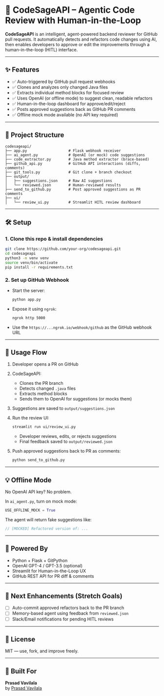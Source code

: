 # 🚀 CodeSageAPI – Agentic Code Review with Human-in-the-Loop

**CodeSageAPI** is an intelligent, agent-powered backend reviewer for GitHub pull requests. It automatically detects and refactors code changes using AI, then enables developers to approve or edit the improvements through a human-in-the-loop (HITL) interface.

---

## ✨ Features

- ✅ Auto-triggered by GitHub pull request webhooks
- ✅ Clones and analyzes only changed Java files
- ✅ Extracts individual method blocks for focused review
- ✅ Uses OpenAI (or offline mode) to suggest clean, readable refactors
- ✅ Human-in-the-loop dashboard for approve/edit/reject
- ✅ Posts approved suggestions back as GitHub PR comments
- ✅ Offline mock mode available (no API key required)

---

## 🧱 Project Structure

```
codesageapi/
├── app.py                   # Flask webhook receiver
├── ai_agent.py              # OpenAI (or mock) code suggestions
├── code_extractor.py        # Java method extractor (brace-based)
├── github_api.py            # GitHub API interactions (diffs, comments)
├── git_tools.py             # Git clone + branch checkout
├── output/
│   ├── suggestions.json     # Raw AI suggestions
│   └── reviewed.json        # Human-reviewed results
├── send_to_github.py        # Post approved suggestions as PR comments
├── ui/
│   └── review_ui.py         # Streamlit HITL review dashboard
```

---

## 🛠️ Setup

### 1. Clone this repo & install dependencies
```bash
git clone https://github.com/your-org/codesageapi.git
cd codesageapi
python3 -m venv venv
source venv/bin/activate
pip install -r requirements.txt
```

### 2. Set up GitHub Webhook
- Start the server:
  ```bash
  python app.py
  ```
- Expose it using `ngrok`:
  ```bash
  ngrok http 5000
  ```
- Use the `https://...ngrok.io/webhook/github` as the GitHub webhook URL

---

## 🚦 Usage Flow

1. Developer opens a PR on GitHub
2. CodeSageAPI:
   - Clones the PR branch
   - Detects changed `.java` files
   - Extracts method blocks
   - Sends them to OpenAI for suggestions (or mocks them)
3. Suggestions are saved to `output/suggestions.json`

4. Run the review UI:
   ```bash
   streamlit run ui/review_ui.py
   ```
   - Developer reviews, edits, or rejects suggestions
   - Final feedback saved to `output/reviewed.json`

5. Push approved suggestions back to PR as comments:
   ```bash
   python send_to_github.py
   ```

---

## 💡 Offline Mode

No OpenAI API key? No problem.

In `ai_agent.py`, turn on mock mode:
```python
USE_OFFLINE_MOCK = True
```

The agent will return fake suggestions like:
```java
// [MOCKED] Refactored version of: ...
```

---

## 🧠 Powered By

- Python + Flask + GitPython
- OpenAI GPT-4 / GPT-3.5 (optional)
- Streamlit for Human-in-the-Loop UX
- GitHub REST API for PR diff & comments

---

## 📌 Next Enhancements (Stretch Goals)

- [ ] Auto-commit approved refactors back to the PR branch
- [ ] Memory-based agent using feedback from `reviewed.json`
- [ ] Slack/Email notifications for pending HITL reviews

---

## 📄 License

MIT — use, fork, and improve freely.

---

## 🙌 Built For
**Prasad Vavilala**  
by [Prasad Vavilala](mailto:vavilala.prasad@gmail.com)
